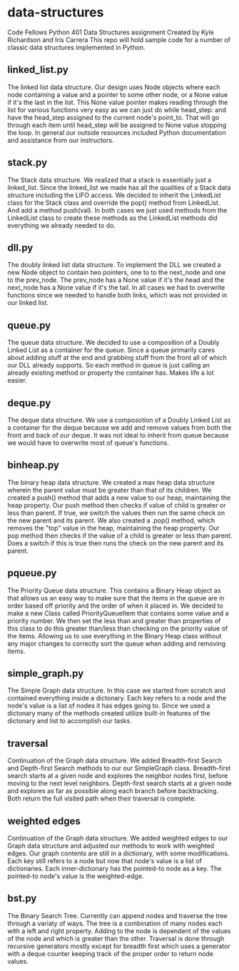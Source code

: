 # data-structures
Code Fellows Python 401 Data Structures assignment
Created by Kyle Richardson and Iris Carrera
This repo will hold sample code for a number of classic data structures implemented in Python.

## linked_list.py
The linked list data structure. Our design uses Node objects where each node containing a value and a pointer to some other node, or a None value if it's the last in the list. This None value pointer makes reading through the list for various functions very easy as we can just do while head_step: and have the head_step assigned to the current node's point_to. That will go through each item until head_step will be assigned to None value stopping the loop. In general our outside resources included Python documentation and assistance from our instructors.

## stack.py
The Stack data structure. We realized that a stack is essentially just a linked_list. Since the linked_list we made has all the qualities of a Stack data structure including the LIFO access. We decided to inherit the LinkedList class for the Stack class and override the pop() method from LinkedList. And add a method push(val). In both cases we just used methods from the LinkedList class to create these methods as the LinkedList methods did everything we already needed to do.

## dll.py
The doubly linked list data structure. To implement the DLL we created a new Node object to contain two pointers, one to to the next_node and one to the prev_node. The prev_node has a None value if it's the head and the next_node has a None value if it's the tail. In all cases we had to overwrite functions since we needed to handle both links, which was not provided in our linked list.

## queue.py
The queue data structure. We decided to use a composition of a Doubly Linked List as a container for the queue. Since a queue primarily cares about adding stuff at the end and grabbing stuff from the front all of which our DLL already supports. So each method in queue is just calling an already existing method or property the container has. Makes life a lot easier.

## deque.py
The deque data structure. We use a composotion of a Doubly Linked List as a container for the deque because we add and remove values from both the front and back of our deque. It was not ideal to inherit from queue because we would have to overwrite most of queue's functions.

## binheap.py
The binary heap data structure. We created a max heap data structure wherein the parent value must be greater than that of its children. We created a push() method that adds a new value to our heap, maintaining the heap property. Our push method then checks if value of child is greater or less than parent. If true, we switch the values then run the same check on the new parent and its parent. We also created a .pop() method, which removes the "top" value in the heap, maintaining the heap property. Our pop method then checks if the value of a child is greater or less than parent. Does a switch if this is true then runs the check on the new parent and its parent.

## pqueue.py
The Priority Queue data structure. This contains a Binary Heap object as that allows us an easy way to make sure that the items in the queue are in order based off priority and the order of when it placed in. We decided to make a new Class called PriorityQueueItem that contains some value and a priority number. We then set the less than and greater than properties of this class to do this greater than/less than checking on the priority value of the items. Allowing us to use everything in the Binary Heap class without any major changes to correctly sort the queue when adding and removing items.

## simple_graph.py
The Simple Graph data structure. In this case we started from scratch and contained everything inside a dictonary. Each key refers to a node and the node's value is a list of nodes it has edges going to. Since we used a dictonary many of the methods created utilize built-in features of the dictonary and list to accomplish our tasks.

## traversal
Continuation of the Graph data structure. We added Breadth-first Search and Depth-first Search methods to our our SimpleGraph class. Breadth-first search starts at a given node and explores the neighbor nodes first, before moving to the next level neighbors. Depth-first search starts at a given node and explores as far as possible along each branch before backtracking. Both return the full visited path when their traversal is complete.

## weighted edges
Continuation of the Graph data structure. We added weighted edges to our Graph data structure and adjusted our methods to work with weighted edges. Our graph contents are still in a dictionary, with some modifications. Each key still refers to a node but now that node's value is a list of dictionaries. Each inner-dictionary has the pointed-to node as a key. The pointed-to node's value is the weighted-edge. 

## bst.py
The Binary Search Tree. Currently can append nodes and traverse the tree through a variaty of ways. The tree is a combination of many nodes each with a left and right property. Adding to the node is dependent of the values of the node and which is greater than the other. Traversal is done through recursive generators mostly except for breadth first which uses a generator with a deque counter keeping track of the proper order to return node values.
